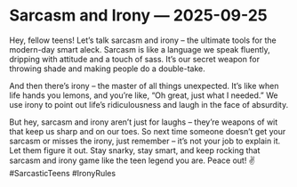 # Sarcasm and Irony — 2025-09-25

Hey, fellow teens! Let’s talk sarcasm and irony – the ultimate tools for the modern-day smart aleck. Sarcasm is like a language we speak fluently, dripping with attitude and a touch of sass. It’s our secret weapon for throwing shade and making people do a double-take.

And then there’s irony – the master of all things unexpected. It’s like when life hands you lemons, and you’re like, “Oh great, just what I needed.” We use irony to point out life’s ridiculousness and laugh in the face of absurdity.

But hey, sarcasm and irony aren’t just for laughs – they’re weapons of wit that keep us sharp and on our toes. So next time someone doesn’t get your sarcasm or misses the irony, just remember – it’s not your job to explain it. Let them figure it out. Stay snarky, stay smart, and keep rocking that sarcasm and irony game like the teen legend you are. Peace out! ✌️ #SarcasticTeens #IronyRules